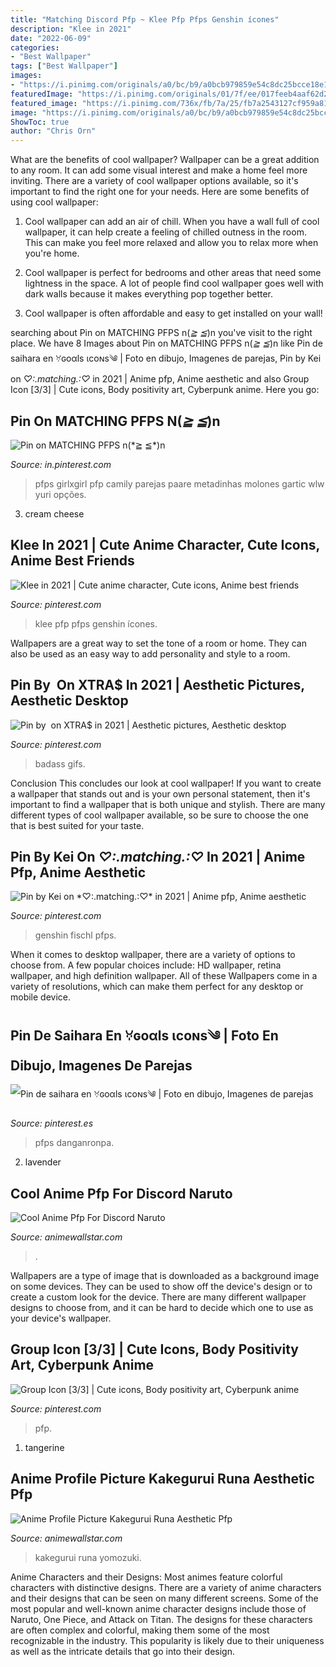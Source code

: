 ```yaml
---
title: "Matching Discord Pfp ~ Klee Pfp Pfps Genshin ícones"
description: "Klee in 2021"
date: "2022-06-09"
categories:
- "Best Wallpaper"
tags: ["Best Wallpaper"]
images:
- "https://i.pinimg.com/originals/a0/bc/b9/a0bcb979859e54c8dc25bcce18e19778.jpg"
featuredImage: "https://i.pinimg.com/originals/01/7f/ee/017feeb4aaf62d25fcf814b92b0e42b9.jpg"
featured_image: "https://i.pinimg.com/736x/fb/7a/25/fb7a2543127cf959a81b0926427723cd.jpg"
image: "https://i.pinimg.com/originals/a0/bc/b9/a0bcb979859e54c8dc25bcce18e19778.jpg"
ShowToc: true
author: "Chris Orn"
---
```



What are the benefits of cool wallpaper?
Wallpaper can be a great addition to any room. It can add some visual interest and make a home feel more inviting. There are a variety of cool wallpaper options available, so it's important to find the right one for your needs. Here are some benefits of using cool wallpaper: 
1. Cool wallpaper can add an air of chill. When you have a wall full of cool wallpaper, it can help create a feeling of chilled outness in the room. This can make you feel more relaxed and allow you to relax more when you're home. 

2. Cool wallpaper is perfect for bedrooms and other areas that need some lightness in the space. A lot of people find cool wallpaper goes well with dark walls because it makes everything pop together better. 

3. Cool wallpaper is often affordable and easy to get installed on your wall!

	

		
searching about Pin on MATCHING PFPS n(*≧ ≦*)n you've visit to the right place. We have 8 Images about Pin on MATCHING PFPS n(*≧ ≦*)n like Pin de saihara en ꃼɢoαlѕ ιcoɴѕ༄ | Foto en dibujo, Imagenes de parejas, Pin by Kei on *♡:.matching.:♡* in 2021 | Anime pfp, Anime aesthetic and also Group Icon [3/3] | Cute icons, Body positivity art, Cyberpunk anime. Here you go:
		
    
## Pin On MATCHING PFPS N(*≧ ≦*)n

<img loading=lazy src="https://i.pinimg.com/736x/6d/dc/7d/6ddc7d72bd04f32f134046619fc6d2ae.jpg" onerror="this.onerror=null;this.src='https://tse4.mm.bing.net/th?id=OIP.5fPbZUuEeWlaFQg5YPcjUgHaHa&amp;pid=15.1';" alt="Pin on MATCHING PFPS n(*≧ ≦*)n">

_Source: in.pinterest.com_

>pfps girlxgirl pfp camily parejas paare metadinhas molones gartic wlw yuri opções. 

	

3. cream cheese 

    
## Klee In 2021 | Cute Anime Character, Cute Icons, Anime Best Friends

<img loading=lazy src="https://i.pinimg.com/736x/77/75/69/77756979b284f6652db9f964f8f7f584.jpg" onerror="this.onerror=null;this.src='https://tse2.mm.bing.net/th?id=OIP.XDkJSUInPo7nBUYOirmUZgHaHY&amp;pid=15.1';" alt="Klee in 2021 | Cute anime character, Cute icons, Anime best friends">

_Source: pinterest.com_

>klee pfp pfps genshin ícones. 

	

Wallpapers are a great way to set the tone of a room or home. They can also be used as an easy way to add personality and style to a room.

    
## Pin By ‏‏‎ On XTRA$ In 2021 | Aesthetic Pictures, Aesthetic Desktop

<img loading=lazy src="https://i.pinimg.com/736x/2a/3e/a3/2a3ea3654f1c06d2978c974670f1d39e.jpg" onerror="this.onerror=null;this.src='https://tse3.mm.bing.net/th?id=OIP.r7d2vl1ZoXOLPiMdQOIJ9wAAAA&amp;pid=15.1';" alt="Pin by ‏‏‎ on XTRA$ in 2021 | Aesthetic pictures, Aesthetic desktop">

_Source: pinterest.com_

>badass gifs. 

	

Conclusion
This concludes our look at cool wallpaper! If you want to create a wallpaper that stands out and is your own personal statement, then it's important to find a wallpaper that is both unique and stylish. There are many different types of cool wallpaper available, so be sure to choose the one that is best suited for your taste.

    
## Pin By Kei On *♡:.matching.:♡* In 2021 | Anime Pfp, Anime Aesthetic

<img loading=lazy src="https://i.pinimg.com/736x/e7/f2/cc/e7f2cc05f70ee0125ed4d92191cda4fb.jpg" onerror="this.onerror=null;this.src='https://tse3.mm.bing.net/th?id=OIP._b3dMc2NaY3Q8iodwefupwHaHa&amp;pid=15.1';" alt="Pin by Kei on *♡:.matching.:♡* in 2021 | Anime pfp, Anime aesthetic">

_Source: pinterest.com_

>genshin fischl pfps. 

	

When it comes to desktop wallpaper, there are a variety of options to choose from. A few popular choices include: HD wallpaper, retina wallpaper, and high definition wallpaper. All of these Wallpapers come in a variety of resolutions, which can make them perfect for any desktop or mobile device. 

    
## Pin De Saihara En ꃼɢoαlѕ ιcoɴѕ༄ | Foto En Dibujo, Imagenes De Parejas

<img loading=lazy src="https://i.pinimg.com/736x/fb/7a/25/fb7a2543127cf959a81b0926427723cd.jpg" onerror="this.onerror=null;this.src='https://tse4.mm.bing.net/th?id=OIP.X-N-NdNi8FVRE-sxMQr7lgHaHa&amp;pid=15.1';" alt="Pin de saihara en ꃼɢoαlѕ ιcoɴѕ༄ | Foto en dibujo, Imagenes de parejas">

_Source: pinterest.es_

>pfps danganronpa. 

	

2. lavender 

    
## Cool Anime Pfp For Discord Naruto

<img loading=lazy src="https://i.pinimg.com/originals/a0/bc/b9/a0bcb979859e54c8dc25bcce18e19778.jpg" onerror="this.onerror=null;this.src='https://tse4.mm.bing.net/th?id=OIP.4Lvzzk1jYS0Ku2XCrKAvSQHaHa&amp;pid=15.1';" alt="Cool Anime Pfp For Discord Naruto">

_Source: animewallstar.com_

>. 

	

Wallpapers are a type of image that is downloaded as a background image on some devices. They can be used to show off the device's design or to create a custom look for the device. There are many different wallpaper designs to choose from, and it can be hard to decide which one to use as your device's wallpaper.

    
## Group Icon [3/3] | Cute Icons, Body Positivity Art, Cyberpunk Anime

<img loading=lazy src="https://i.pinimg.com/736x/36/3a/a9/363aa930a4d7470e9e75bba3f8f829fa.jpg" onerror="this.onerror=null;this.src='https://tse3.mm.bing.net/th?id=OIP.z-LnBAgVFlu049AjIop5YgAAAA&amp;pid=15.1';" alt="Group Icon [3/3] | Cute icons, Body positivity art, Cyberpunk anime">

_Source: pinterest.com_

>pfp. 

	

1. tangerine 

    
## Anime Profile Picture Kakegurui Runa Aesthetic Pfp

<img loading=lazy src="https://i.pinimg.com/originals/01/7f/ee/017feeb4aaf62d25fcf814b92b0e42b9.jpg" onerror="this.onerror=null;this.src='https://tse1.mm.bing.net/th?id=OIP.xEQWsS0SpQ9XLynU9GVsxgHaIB&amp;pid=15.1';" alt="Anime Profile Picture Kakegurui Runa Aesthetic Pfp">

_Source: animewallstar.com_

>kakegurui runa yomozuki. 

	

Anime Characters and their Designs: Most animes feature colorful characters with distinctive designs.
There are a variety of anime characters and their designs that can be seen on many different screens. Some of the most popular and well-known anime character designs include those of Naruto, One Piece, and Attack on Titan. The designs for these characters are often complex and colorful, making them some of the most recognizable in the industry. This popularity is likely due to their uniqueness as well as the intricate details that go into their design.

